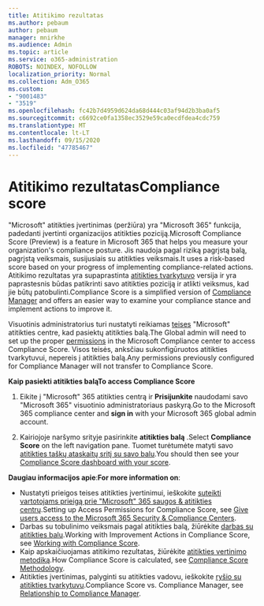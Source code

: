 ```yaml
---
title: Atitikimo rezultatas
ms.author: pebaum
author: pebaum
manager: mnirkhe
ms.audience: Admin
ms.topic: article
ms.service: o365-administration
ROBOTS: NOINDEX, NOFOLLOW
localization_priority: Normal
ms.collection: Adm_O365
ms.custom:
- "9001483"
- "3519"
ms.openlocfilehash: fc42b7d4959d624da68d444c03af94d2b3ba0af5
ms.sourcegitcommit: c6692ce0fa1358ec3529e59ca0ecdfdea4cdc759
ms.translationtype: MT
ms.contentlocale: lt-LT
ms.lasthandoff: 09/15/2020
ms.locfileid: "47785467"
---
```

# <a name="compliance-score"></a><span data-ttu-id="a1bd1-102">Atitikimo rezultatas</span><span class="sxs-lookup"><span data-stu-id="a1bd1-102">Compliance score</span></span>

<span data-ttu-id="a1bd1-103">"Microsoft" atitikties įvertinimas (peržiūra) yra "Microsoft 365" funkcija, padedanti įvertinti organizacijos atitikties poziciją.</span><span class="sxs-lookup"><span data-stu-id="a1bd1-103">Microsoft Compliance Score (Preview) is a feature in Microsoft 365 that helps you measure your organization's compliance posture.</span></span> <span data-ttu-id="a1bd1-104">Jis naudoja pagal riziką pagrįstą balą, pagrįstą veiksmais, susijusiais su atitikties veiksmais.</span><span class="sxs-lookup"><span data-stu-id="a1bd1-104">It uses a risk-based score based on your progress of implementing compliance-related actions.</span></span>   <span data-ttu-id="a1bd1-105">Atitikimo rezultatas yra supaprastinta [atitikties tvarkytuvo](https://docs.microsoft.com/microsoft-365/compliance/compliance-manager-overview) versija ir yra paprastesnis būdas patikrinti savo atitikties poziciją ir atlikti veiksmus, kad jie būtų patobulinti.</span><span class="sxs-lookup"><span data-stu-id="a1bd1-105">Compliance Score is a simplified version of [Compliance Manager](https://docs.microsoft.com/microsoft-365/compliance/compliance-manager-overview) and offers an easier way to examine your compliance stance and implement actions to improve it.</span></span> 

<span data-ttu-id="a1bd1-106">Visuotinis administratorius turi nustatyti reikiamas [teises](https://docs.microsoft.com/microsoft-365/security/office-365-security/permissions-in-the-security-and-compliance-center) "Microsoft" atitikties centre, kad pasiektų atitikties balą.</span><span class="sxs-lookup"><span data-stu-id="a1bd1-106">The Global admin will need to set up the proper [permissions](https://docs.microsoft.com/microsoft-365/security/office-365-security/permissions-in-the-security-and-compliance-center) in the Microsoft Compliance center to access Compliance Score.</span></span>  <span data-ttu-id="a1bd1-107">Visos teisės, anksčiau sukonfigūruotos atitikties tvarkytuvui, nepereis į atitikties balą.</span><span class="sxs-lookup"><span data-stu-id="a1bd1-107">Any permissions previously configured for Compliance Manager will not transfer to Compliance Score.</span></span>

<span data-ttu-id="a1bd1-108">**Kaip pasiekti atitikties balą**</span><span class="sxs-lookup"><span data-stu-id="a1bd1-108">**To access Compliance Score**</span></span>

1. <span data-ttu-id="a1bd1-109">Eikite į "Microsoft" 365 atitikties centrą ir **Prisijunkite** naudodami savo "Microsoft 365" visuotinio administratoriaus paskyrą.</span><span class="sxs-lookup"><span data-stu-id="a1bd1-109">Go to the Microsoft 365 compliance center and **sign in** with your Microsoft 365 global admin account.</span></span>

2. <span data-ttu-id="a1bd1-110">Kairiojoje naršymo srityje pasirinkite **atitikties balą** .</span><span class="sxs-lookup"><span data-stu-id="a1bd1-110">Select **Compliance Score** on the left navigation pane.</span></span> <span data-ttu-id="a1bd1-111">Tuomet turėtumėte matyti savo [atitikties taškų ataskaitų sritį su savo balu](https://docs.microsoft.com/microsoft-365/compliance/compliance-score-setup#understand-the-compliance-score-dashboard).</span><span class="sxs-lookup"><span data-stu-id="a1bd1-111">You should then see your [Compliance Score dashboard with your score](https://docs.microsoft.com/microsoft-365/compliance/compliance-score-setup#understand-the-compliance-score-dashboard).</span></span>
 

<span data-ttu-id="a1bd1-112">**Daugiau informacijos apie**:</span><span class="sxs-lookup"><span data-stu-id="a1bd1-112">**For more information on**:</span></span>

- <span data-ttu-id="a1bd1-113">Nustatyti prieigos teises atitikties įvertinimui, ieškokite [suteikti vartotojams prieigą prie "Microsoft" 365 saugos & atitikties centrų](https://docs.microsoft.com/microsoft-365/security/office-365-security/grant-access-to-the-security-and-compliance-center).</span><span class="sxs-lookup"><span data-stu-id="a1bd1-113">Setting up Access Permissions for Compliance Score, see [Give users access to the Microsoft 365 Security & Compliance Centers](https://docs.microsoft.com/microsoft-365/security/office-365-security/grant-access-to-the-security-and-compliance-center).</span></span>
- <span data-ttu-id="a1bd1-114">Darbas su tobulinimo veiksmais pagal atitikties balą, žiūrėkite  [darbas su atitikties balu](https://docs.microsoft.com/microsoft-365/compliance/working-with-compliance-score).</span><span class="sxs-lookup"><span data-stu-id="a1bd1-114">Working with Improvement Actions in Compliance Score, see  [Working with Compliance Score](https://docs.microsoft.com/microsoft-365/compliance/working-with-compliance-score).</span></span>
- <span data-ttu-id="a1bd1-115">Kaip apskaičiuojamas atitikimo rezultatas, žiūrėkite [atitikties vertinimo metodiką](https://docs.microsoft.com/microsoft-365/compliance/compliance-score-methodology).</span><span class="sxs-lookup"><span data-stu-id="a1bd1-115">How Compliance Score is calculated, see [Compliance Score Methodology](https://docs.microsoft.com/microsoft-365/compliance/compliance-score-methodology).</span></span>
- <span data-ttu-id="a1bd1-116">Atitikties įvertinimas, palyginti su atitikties vadovu, ieškokite [ryšio su atitikties tvarkytuvu](https://docs.microsoft.com/microsoft-365/compliance/compliance-score#relationship-to-compliance-manager).</span><span class="sxs-lookup"><span data-stu-id="a1bd1-116">Compliance Score vs. Compliance Manager, see [Relationship to Compliance Manager](https://docs.microsoft.com/microsoft-365/compliance/compliance-score#relationship-to-compliance-manager).</span></span>

